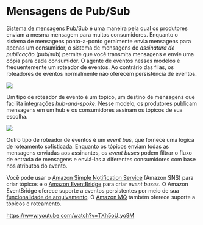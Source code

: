 # Mensagens de Pub/Sub

[Sistema de mensagens Pub/Sub](https://www.enterpriseintegrationpatterns.com/PublishSubscribeChannel.html) é uma maneira pela qual os produtores enviam a mesma mensagem para muitos consumidores. Enquanto o sistema de mensagens ponto-a-ponto geralmente envia mensagens para apenas um consumidor, o sistema de mensagens de _assinatura de publicação_ (pub/sub) permite que você transmita mensagens e envie uma cópia para cada consumidor. O agente de eventos nesses modelos é frequentemente um roteador de eventos. Ao contrário das filas, os roteadores de eventos normalmente não oferecem persistência de eventos.

![](https://serverlessland.com/assets/images/eda/pub-sub-messaging.png)

Um tipo de roteador de evento é um tópico, um destino de mensagens que facilita integrações _hub-and-spoke_. Nesse modelo, os produtores publicam mensagens em um hub e os consumidores assinam os tópicos de sua escolha.

![](https://serverlessland.com/assets/images/eda/event-bus-messaging.png)

Outro tipo de roteador de eventos é um _event bus_, que fornece uma lógica de roteamento sofisticada. Enquanto os tópicos enviam todas as mensagens enviadas aos assinantes, os _event buses_ podem filtrar o fluxo de entrada de mensagens e enviá-las a diferentes consumidores com base nos atributos do evento.

Você pode usar o [Amazon Simple Notification Service](https://aws.amazon.com/sns/?whats-new-cards.sort-by=item.additionalFields.postDateTime&whats-new-cards.sort-order=desc) (Amazon SNS) para criar tópicos e o [Amazon EventBridge](https://aws.amazon.com/eventbridge/) para criar _event buses_. O Amazon EventBridge oferece suporte a eventos persistentes por meio de sua [funcionalidade de arquivamento](https://docs.aws.amazon.com/eventbridge/latest/userguide/eb-archive-event.html). O [Amazon MQ](https://aws.amazon.com/amazon-mq/?amazon-mq.sort-by=item.additionalFields.postDateTime&amazon-mq.sort-order=desc) também oferece suporte a tópicos e roteamento.

https://www.youtube.com/watch?v=TXh5oU_yo9M
